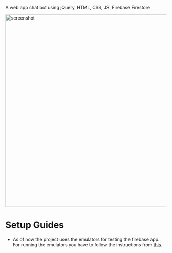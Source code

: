 A web app chat bot using jQuery, HTML, CSS, JS, Firebase Firestore

<img src="https://github.com/rakibulhasanmasum/web-chat/blob/master/public/img/ss.png" alt="screenshot" style="max-width: 100%; height: 600px;">

# Setup Guides
- As of now the project uses the emulators for testing the firebase app. For running the emulators you have to follow the instructions from [this](https://firebase.google.com/docs/emulator-suite/install_and_configure).
